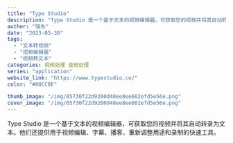```yaml
---
title: "Type Studio"
description: "Type Studio 是一个基于文本的视频编辑器，可获取您的视频并将其自动转录为文本。他们还提供用于视频编辑、字幕、播"
author: "瑞东"
date: "2023-03-30"
tags:
  - "文本转视频"
  - "视频编辑器"
  - "视频转文本"
categories: 视频处理 音频处理
series: "application"
website_link: "https://www.typestudio.co/"
color: "#00CC8E"

thumb_image: "/img/05730f22d9200d48ee8ee602efd5e56e.png"
cover_image: "/img/05730f22d9200d48ee8ee602efd5e56e.png"
---
```


Type Studio 是一个基于文本的视频编辑器，可获取您的视频并将其自动转录为文本。他们还提供用于视频编辑、字幕、播客、重新调整用途和录制的快速工具。